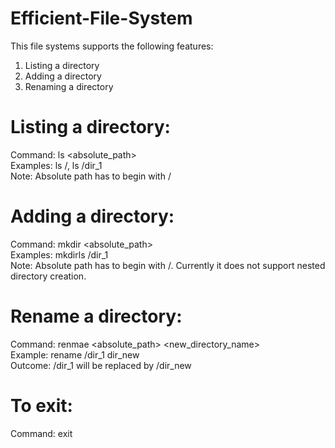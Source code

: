 # Efficient-File-System
This file systems supports the following features:
  1. Listing a directory
  2. Adding a directory
  3. Renaming a directory

# Listing a directory:
  Command: ls <absolute_path>  
  Examples: ls /, ls /dir_1  
  Note: Absolute path has to begin with /  
  
# Adding a directory:
  Command: mkdir <absolute_path>  
  Examples: mkdirls /dir_1  
  Note: Absolute path has to begin with /. Currently it does not support nested directory creation.  
  
# Rename a directory:
  Command: renmae <absolute_path> <new_directory_name>  
  Example: rename /dir_1 dir_new  
  Outcome: /dir_1 will be replaced by /dir_new  
 
# To exit:
  Command: exit  
